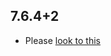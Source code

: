 ## 7.6.4+2

- Please [look to this](https://dooboolab.github.io/flutter_sound/book/CHANGELOG.html)

